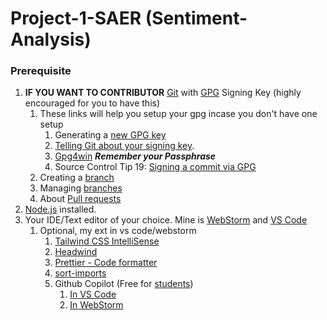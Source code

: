 # Project-1-SAER (Sentiment-Analysis)

### Prerequisite

1. **IF YOU WANT TO CONTRIBUTOR** [Git](https://git-scm.com/downloads) with [GPG](https://docs.github.com/en/authentication/managing-commit-signature-verification/generating-a-new-gpg-key) Signing Key (highly encouraged for you to have this)
   1. These links will help you setup your gpg incase you don't have one setup
      1. Generating a [new GPG key](https://docs.github.com/en/authentication/managing-commit-signature-verification/generating-a-new-gpg-key)
      2. [Telling Git about your signing key](https://docs.github.com/en/authentication/managing-commit-signature-verification/telling-git-about-your-signing-key).
      3. [Gpg4win](https://gpg4win.org/download.html) **_Remember your Passphrase_**
      4. Source Control Tip 19: [Signing a commit via GPG](https://www.youtube.com/watch?v=2ISu2KTPzuQ)
   2. Creating a [branch](https://www.atlassian.com/git/tutorials/using-branches/git-checkout#:~:text=New%20Branches&text=The%20git%20branch%20command%20can,to%20switch%20to%20that%20branch.)
   3. Managing [branches](https://docs.github.com/en/desktop/contributing-and-collaborating-using-github-desktop/making-changes-in-a-branch/managing-branches)
   4. About [Pull requests](https://docs.github.com/en/pull-requests/collaborating-with-pull-requests/proposing-changes-to-your-work-with-pull-requests/about-pull-requests)
2. [Node.js](https://nodejs.org/en/) installed.
3. Your IDE/Text editor of your choice. Mine is [WebStorm](https://www.jetbrains.com/webstorm/promo/?source=google&medium=cpc&campaign=9641686236&term=webstorm&gclid=Cj0KCQjw39uYBhCLARIsAD_SzMRjkWgL8KSWIkbC7ub_CTzDX6l1SoHQboQd4I4lvQ4pumpIBmGHgcYaAgKXEALw_wcB) and [VS Code](https://code.visualstudio.com/download)
   1. Optional, my ext in vs code/webstorm
      1. [Tailwind CSS IntelliSense](https://marketplace.visualstudio.com/items?itemName=bradlc.vscode-tailwindcss)
      2. [Headwind](https://marketplace.visualstudio.com/items?itemName=heybourn.headwind)
      3. [Prettier - Code formatter](https://marketplace.visualstudio.com/items?itemName=esbenp.prettier-vscode)
      4. [sort-imports](https://marketplace.visualstudio.com/items?itemName=amatiasq.sort-imports)
      5. Github Copilot (Free for [students](https://education.github.com/benefits?type=student))
         1. [In VS Code](https://marketplace.visualstudio.com/items?itemName=GitHub.copilot)
         2. [In WebStorm](https://plugins.jetbrains.com/plugin/17718-github-copilot)
